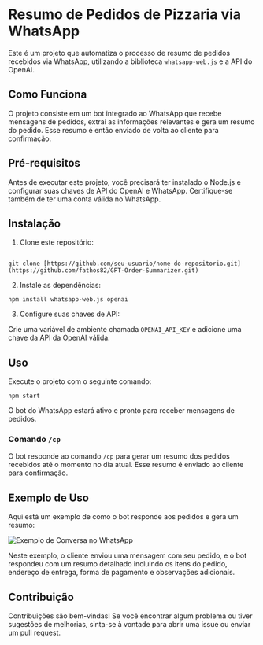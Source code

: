 # Resumo de Pedidos de Pizzaria via WhatsApp

Este é um projeto que automatiza o processo de resumo de pedidos recebidos via WhatsApp, utilizando a biblioteca `whatsapp-web.js` e a API do OpenAI.

## Como Funciona

O projeto consiste em um bot integrado ao WhatsApp que recebe mensagens de pedidos, extrai as informações relevantes e gera um resumo do pedido. Esse resumo é então enviado de volta ao cliente para confirmação.

## Pré-requisitos

Antes de executar este projeto, você precisará ter instalado o Node.js e configurar suas chaves de API do OpenAI e WhatsApp. Certifique-se também de ter uma conta válida no WhatsApp.

## Instalação

1. Clone este repositório:

```

git clone [https://github.com/seu-usuario/nome-do-repositorio.git](https://github.com/fathos82/GPT-Order-Summarizer.git)
```

2. Instale as dependências:

```
npm install whatsapp-web.js openai
```

3. Configure suas chaves de API:

Crie uma variável de ambiente chamada `OPENAI_API_KEY` e adicione uma chave da API da OpenAI válida.

## Uso

Execute o projeto com o seguinte comando:

```
npm start
```

O bot do WhatsApp estará ativo e pronto para receber mensagens de pedidos.

### Comando `/cp`

O bot responde ao comando `/cp` para gerar um resumo dos pedidos recebidos até o momento no dia atual. Esse resumo é enviado ao cliente para confirmação.

## Exemplo de Uso

Aqui está um exemplo de como o bot responde aos pedidos e gera um resumo:

![Exemplo de Conversa no WhatsApp](exemplo_conversa.png)

Neste exemplo, o cliente enviou uma mensagem com seu pedido, e o bot respondeu com um resumo detalhado incluindo os itens do pedido, endereço de entrega, forma de pagamento e observações adicionais.

## Contribuição

Contribuições são bem-vindas! Se você encontrar algum problema ou tiver sugestões de melhorias, sinta-se à vontade para abrir uma issue ou enviar um pull request.
